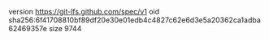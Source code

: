 version https://git-lfs.github.com/spec/v1
oid sha256:6f41708810bf89df20e30e01edb4c4827c62e6d3e5a20362ca1adba62469357e
size 9744
